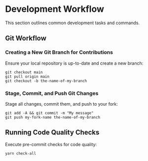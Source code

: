 # Development Workflow

This section outlines common development tasks and commands.

## Git Workflow

### Creating a New Git Branch for Contributions

Ensure your local repository is up-to-date and create a new branch:

```shell
git checkout main
git pull origin main
git checkout -b the-name-of-my-branch
```

### Stage, Commit, and Push Git Changes

Stage all changes, commit them, and push to your fork:

```shell
git add -A && git commit -m "My message"
git push my-fork-name the-name-of-my-branch
```

## Running Code Quality Checks

Execute pre-commit checks for code quality:

```shell
yarn check-all
```
